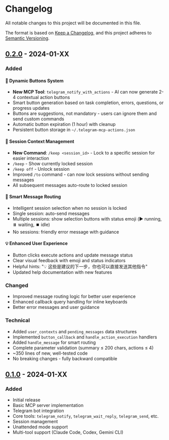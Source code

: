 # Changelog

All notable changes to this project will be documented in this file.

The format is based on [Keep a Changelog](https://keepachangelog.com/en/1.0.0/),
and this project adheres to [Semantic Versioning](https://semver.org/spec/v2.0.0.html).

## [0.2.0] - 2024-01-XX

### Added

#### 🎯 Dynamic Buttons System
- **New MCP Tool**: `telegram_notify_with_actions` - AI can now generate 2-4 contextual action buttons
- Smart button generation based on task completion, errors, questions, or progress updates
- Buttons are suggestions, not mandatory - users can ignore them and send custom commands
- Automatic button expiration (1 hour) with cleanup
- Persistent button storage in `~/.telegram-mcp-actions.json`

#### 📌 Session Context Management
- **New Command**: `/keep <session_id>` - Lock to a specific session for easier interaction
- `/keep` - Show currently locked session
- `/keep off` - Unlock session
- Improved `/to` command - can now lock sessions without sending messages
- All subsequent messages auto-route to locked session

#### 🎯 Smart Message Routing
- Intelligent session selection when no session is locked
- Single session: auto-send messages
- Multiple sessions: show selection buttons with status emoji (▶️ running, ⏸️ waiting, ⏹️ idle)
- No sessions: friendly error message with guidance

#### 💡 Enhanced User Experience
- Button clicks execute actions and update message status
- Clear visual feedback with emoji and status indicators
- Helpful hints: "💡 这些是建议的下一步，你也可以直接发送其他指令"
- Updated help documentation with new features

### Changed
- Improved message routing logic for better user experience
- Enhanced callback query handling for inline keyboards
- Better error messages and user guidance

### Technical
- Added `user_contexts` and `pending_messages` data structures
- Implemented `button_callback` and `handle_action_execution` handlers
- Added `handle_message` for smart routing
- Complete parameter validation (summary ≤ 200 chars, actions ≤ 4)
- ~350 lines of new, well-tested code
- No breaking changes - fully backward compatible

## [0.1.0] - 2024-01-XX

### Added
- Initial release
- Basic MCP server implementation
- Telegram bot integration
- Core tools: `telegram_notify`, `telegram_wait_reply`, `telegram_send`, etc.
- Session management
- Unattended mode support
- Multi-tool support (Claude Code, Codex, Gemini CLI)

[0.2.0]: https://github.com/batianVolyc/telegram-mcp-server/compare/v0.1.0...v0.2.0
[0.1.0]: https://github.com/batianVolyc/telegram-mcp-server/releases/tag/v0.1.0
